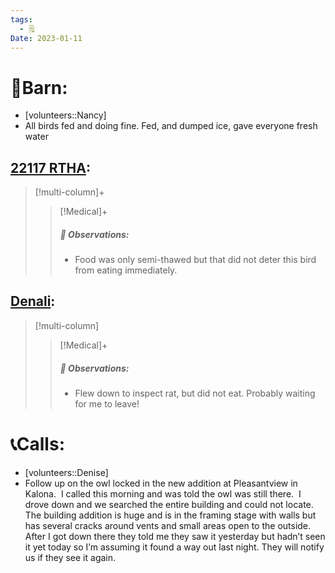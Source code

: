 ```yaml
---
tags:
  - 🗒️
Date: 2023-01-11
---
```


# 🏡Barn:
- [volunteers::Nancy]
- All birds fed and doing fine. Fed, and dumped ice, gave everyone fresh water

## [22117 RTHA](../RARE%20Birds/22117%20RTHA.md):
> [!multi-column]+
>
>> [!Medical]+
>> ##### 🔭 Observations:
>> - Food was only semi-thawed but that did not deter this bird from eating immediately.

## [Denali](../RARE%20Birds/Ed%20Birds/Denali.md):
> [!multi-column]
>
>> [!Medical]+
>> ##### 🔭 Observations:
>> - Flew down to inspect rat, but did not eat. Probably waiting for me to leave!

# 📞Calls:
- [volunteers::Denise]
- Follow up on the owl locked in the new addition at Pleasantview in Kalona.  I called this morning and was told the owl was still there.  I drove down and we searched the entire building and could not locate.  The building addition is huge and is in the framing stage with walls but has several cracks around vents and small areas open to the outside. After I got down there they told me they saw it yesterday but hadn’t seen it yet today so I’m assuming it found a way out last night. They will notify us if they see it again.